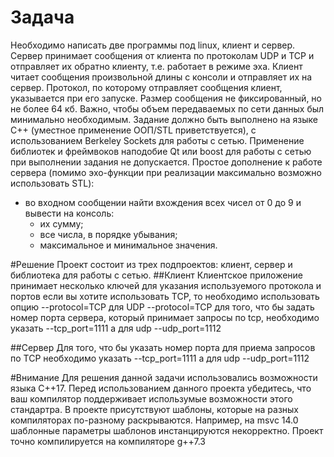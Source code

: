 # Задача
Необходимо написать две программы под linux, клиент и сервер. Сервер принимает 
сообщения от клиента по протоколам UDP и TCP и отправляет их обратно клиенту, т.е. работает в режиме эха. Клиент читает сообщения произвольной длины с консоли и отправляет их на сервер. Протокол, по которому отправляет сообщения клиент, указывается при его запуске. 
Размер сообщения не фиксированный, но не более 64 кб. Важно, чтобы 
объем передаваемых по сети данных был минимально необходимым. 
Задание должно быть выполнено на языке С++ (уместное применение ООП/STL приветствуется), с использованием Berkeley Sockets для работы с сетью.
Применение библиотек и фреймвоков наподобие Qt или boost для работы с сетью при выполнении задания не допускается. 
Простое дополнение к работе сервера (помимо эхо-функции при реализации максимально возможно использовать STL):
- во входном сообщении найти вхождения всех чисел от 0 до 9 и 
вывести на консоль: 
   *    их сумму; 
   *    все числа, в порядке убывания; 
   *    максимальное и минимальное значения. 

#Решение
Проект состоит из трех подпроектов: клиент, сервер и библиотека для работы с сетью.
##Клиент
Клиентское приложение принимает несколько ключей для указания используемого протокола и портов
если вы хотите использовать TCP, то необходимо использовать опцию
--protocol=TCP
для UDP
--protocol=TCP
для того, что бы задать номер порта сервера, который принимает запросы по tcp, необходимо указать
--tcp_port=1111
а для udp
--udp_port=1112

##Сервер
Для того, что бы  указать номер порта для приема запросов по TCP
необходимо указать
--tcp_port=1111
а для udp
--udp_port=1112

#Внимание
Для решения данной задачи использовались возможности языка C++17. Перед использованием данного проекта убедитесь, что ваш
компилятор поддерживает использумые возможности этого стандартра.
В проекте присутствуют шаблоны, которые на разных компиляторах по-разному раскрываются. Например, на msvc 14.0 шаблонные параметры
шаблонов инстанцируются некорректно.
Проект точно компилируется на компиляторе g++7.3
